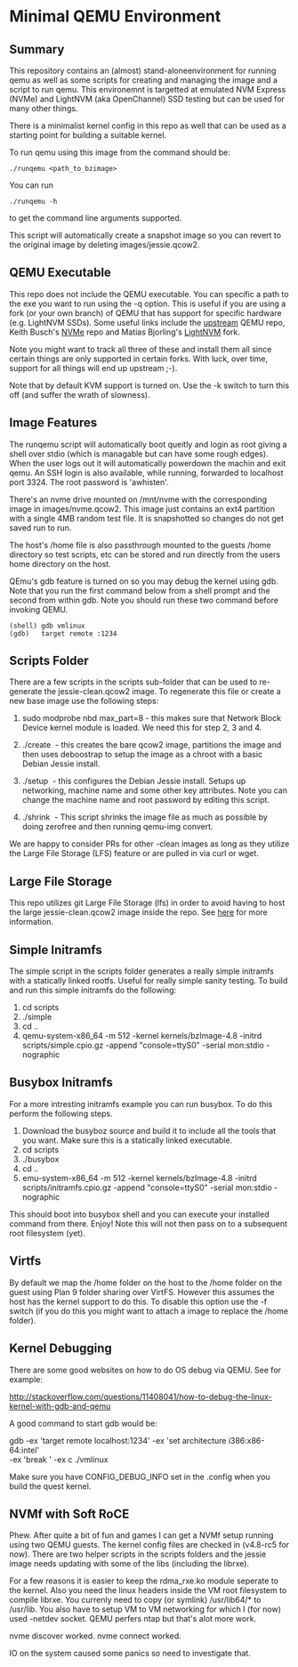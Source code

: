 # Minimal QEMU Environment

## Summary

This repository contains an (almost) stand-aloneenvironment for
running qemu as well as some scripts for creating and managing the
image and a script to run qemu. This environemnt is targetted at
emulated NVM Express (NVMe) and LightNVM (aka OpenChannel) SSD testing
but can be used for many other things.

There is a minimalist kernel config in this repo as well that can be used as
a starting point for building a suitable kernel.

To run qemu using this image from the command should be:

```
./runqemu <path_to_bzimage>
```

You can run
```
./runqemu -h
```
to get the command line arguments supported.

This script will automatically create a snapshot image so you can revert
to the original image by deleting images/jessie.qcow2.

## QEMU Executable

This repo does not include the QEMU executable. You can specific a
path to the exe you want to run using the -q option. This is useful if
you are using a fork (or your own branch) of QEMU that has support for
specific hardware (e.g. LightNVM SSDs). Some useful links include the
[upstream](http://git.qemu-project.org/qemu.git) QEMU repo, Keith
Busch's [NVMe](git://git.infradead.org/users/kbusch/qemu-nvme.git)
repo and Matias Bjorling's
[LightNVM](https://github.com/OpenChannelSSD/qemu-nvme) fork.

Note you might want to track all three of these and install them all
since certain things are only supported in certain forks. With luck,
over time, support for all things will end up upstream ;-).

Note that by default KVM support is turned on. Use the -k switch to
turn this off (and suffer the wrath of slowness).

## Image Features

The runqemu script will automatically boot queitly and login as root
giving a shell over stdio (which is managable but can have some rough
edges). When the user logs out it will automatically powerdown the
machin and exit qemu. An SSH login is also available, while running,
forwarded to localhost port 3324. The root password is 'awhisten'.

There's an nvme drive mounted on /mnt/nvme with the corresponding
image in images/nvme.qcow2. This image just contains an ext4 partition
with a single 4MB random test file. It is snapshotted so changes do not
get saved run to run.

The host's /home file is also passthrough mounted to the guests /home
directory so test scripts, etc can be stored and run directly from the
users home directory on the host.

QEmu's gdb feature is turned on so you may debug the kernel using
gdb. Note that you run the first command below from a shell prompt and
the second from within gdb. Note you should run these two command
before invoking QEMU.

```
(shell) gdb vmlinux
(gdb)   target remote :1234
```
## Scripts Folder

There are a few scripts in the scripts sub-folder that can be used to
re-generate the jessie-clean.qcow2 image. To regenerate this file or
create a new base image use the following steps:

   1. sudo modprobe nbd max_part=8 - this makes sure that Network
   Block Device kernel module is loaded. We need this for step 2, 3
   and 4.

   2. ./create <image name> - this creates the bare qcow2 image,
   partitions the image and then uses deboostrap to setup the image as
   a chroot with a basic Debian Jessie install.

   3. ./setup <image name> - this configures the Debian Jessie
   install. Setups up networking, machine name and some other key
   attributes. Note you can change the machine name and root password
   by editing this script.

   4. ./shrink <image name> - This script shrinks the image file as
   much as possible by doing zerofree and then running qemu-img
   convert.

We are happy to consider PRs for other -clean images as long as they
utilize the Large File Storage (LFS) feature or are pulled in via curl
or wget.

## Large File Storage

This repo utilizes git Large File Storage (lfs) in order to avoid
having to host the large jessie-clean.qcow2 image inside the repo. See
[here](https://git-lfs.github.com/) for more information.

## Simple Initramfs

The simple script in the scripts folder generates a really simple
initramfs with a statically linked rootfs. Useful for really simple
sanity testing. To build and run this simple initramfs do the
following:

  1. cd scripts
  2. ./simple
  3. cd ..
  4. qemu-system-x86_64 -m 512 -kernel kernels/bzImage-4.8 -initrd
  scripts/simple.cpio.gz -append "console=ttyS0" -serial mon:stdio
  -nographic

## Busybox Initramfs

For a more intresting initramfs example you can run busybox. To do
this perform the following steps.

  1. Download the busyboz source and build it to include all the tools
  that you want. Make sure this is a statically linked executable.
  2. cd scripts
  3. ./busybox <path to busybox exe>
  4. cd ..
  5. emu-system-x86_64 -m 512 -kernel kernels/bzImage-4.8 -initrd
  scripts/initramfs.cpio.gz -append "console=ttyS0" -serial mon:stdio
  -nographic

This should boot into busybox shell and you can execute your installed
command from there. Enjoy! Note this will not then pass on to a
subsequent root filesystem (yet).

## Virtfs

By default we map the /home folder on the host to the /home folder on
the guest using Plan 9 folder sharing over VirtFS. However this
assumes the host has the kernel support to do this. To disable this
option use the -f switch (if you do this you might want to attach a
image to replace the /home folder).

## Kernel Debugging

There are some good websites on how to do OS debug via QEMU. See for
example:

http://stackoverflow.com/questions/11408041/how-to-debug-the-linux-kernel-with-gdb-and-qemu

A good command to start gdb would be:

gdb -ex 'target remote localhost:1234' -ex 'set architecture i386:x86-64:intel' \
  -ex 'break <function>' -ex c ./vmlinux

Make sure you have CONFIG_DEBUG_INFO set in the .config when you build
the quest kernel.

## NVMf with Soft RoCE

Phew. After quite a bit of fun and games I can get a NVMf setup
running using two QEMU guests. The kernel config files are checked in
(v4.8-rc5 for now). There are two helper scripts in the scripts
folders and the jessie image needs updating with some of the libs
(including the librxe).

For a few reasons it is easier to keep the rdma_rxe.ko module seperate
to the kernel. Also you need the linux headers inside the VM root
filesystem to compile librxe. You currenly need to copy (or symlink)
/usr/lib64/* to /usr/lib. You also have to setup VM to VM networking
for which I (for now) used -netdev socket. QEMU perfers ntap but
that's alot more work.

nvme discover worked.
nvme connect worked.

IO on the system caused some panics so need to investigate that.
